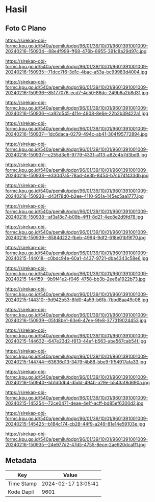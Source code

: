 # Hasil

## Foto C Plano

https://sirekap-obj-formc.kpu.go.id/540a/pemilu/pdpr/96/01/39/10/01/9601391001009-20240216-150934--88e4f999-ff68-476b-8955-391c8a29d97c.jpg

https://sirekap-obj-formc.kpu.go.id/540a/pemilu/pdpr/96/01/39/10/01/9601391001009-20240216-150935--71dcc7f6-3d1c-4bac-a53a-bc99983d4004.jpg

https://sirekap-obj-formc.kpu.go.id/540a/pemilu/pdpr/96/01/39/10/01/9601391001009-20240216-150936--85177076-ecd7-4c50-86dc-249b6a2b8d31.jpg

https://sirekap-obj-formc.kpu.go.id/540a/pemilu/pdpr/96/01/39/10/01/9601391001009-20240216-150936--ca82d545-411e-4908-8e6e-22b2b39422a1.jpg

https://sirekap-obj-formc.kpu.go.id/540a/pemilu/pdpr/96/01/39/10/01/9601391001009-20240216-150937--1dc6daca-0279-494c-ab41-304f95772894.jpg

https://sirekap-obj-formc.kpu.go.id/540a/pemilu/pdpr/96/01/39/10/01/9601391001009-20240216-150937--c255d3e6-9779-4331-a113-a82c4b7d3bd9.jpg

https://sirekap-obj-formc.kpu.go.id/540a/pemilu/pdpr/96/01/39/10/01/9601391001009-20240216-150938--e330d7a5-78ad-4e3b-8454-b7cb74f433db.jpg

https://sirekap-obj-formc.kpu.go.id/540a/pemilu/pdpr/96/01/39/10/01/9601391001009-20240216-150938--d43f78d0-b2ee-4110-951a-145ec5aa1777.jpg

https://sirekap-obj-formc.kpu.go.id/540a/pemilu/pdpr/96/01/39/10/01/9601391001009-20240216-150938--af3a18c7-b09b-4ff1-8d21-4ec8e2d9fd78.jpg

https://sirekap-obj-formc.kpu.go.id/540a/pemilu/pdpr/96/01/39/10/01/9601391001009-20240216-150939--8584d222-fbeb-4994-9df2-618e01bf9f70.jpg

https://sirekap-obj-formc.kpu.go.id/540a/pemilu/pdpr/96/01/39/10/01/9601391001009-20240215-144018--c0bdc94e-60a1-4437-9721-dba4343c58e6.jpg

https://sirekap-obj-formc.kpu.go.id/540a/pemilu/pdpr/96/01/39/10/01/9601391001009-20240215-144159--9b9f41e2-f046-4758-bb3b-2ee6a1922b73.jpg

https://sirekap-obj-formc.kpu.go.id/540a/pemilu/pdpr/96/01/39/10/01/9601391001009-20240215-144310--9d942b53-8fd0-4a59-b6fb-7bbd8aa49c08.jpg

https://sirekap-obj-formc.kpu.go.id/540a/pemilu/pdpr/96/01/39/10/01/9601391001009-20240216-150939--05fd8be1-63e6-47ee-9fe8-377319024453.jpg

https://sirekap-obj-formc.kpu.go.id/540a/pemilu/pdpr/96/01/39/10/01/9601391001009-20240215-144632--647e23d2-f813-44ef-b563-abe567cab54f.jpg

https://sirekap-obj-formc.kpu.go.id/540a/pemilu/pdpr/96/01/39/10/01/9601391001009-20240215-144744--63636d13-3479-4b88-bbe9-1f54917afa33.jpg

https://sirekap-obj-formc.kpu.go.id/540a/pemilu/pdpr/96/01/39/10/01/9601391001009-20240216-150940--bb1d0db4-d5dd-494b-a29e-b543af8d690a.jpg

https://sirekap-obj-formc.kpu.go.id/540a/pemilu/pdpr/96/01/39/10/01/9601391001009-20240215-145254--72ce0471-deae-4e1f-acff-bd85ef6300d2.jpg

https://sirekap-obj-formc.kpu.go.id/540a/pemilu/pdpr/96/01/39/10/01/9601391001009-20240215-145425--b184c174-cb28-44f9-a249-81e14e59103e.jpg

https://sirekap-obj-formc.kpu.go.id/540a/pemilu/pdpr/96/01/39/10/01/9601391001009-20240216-150935--24e977d2-47d5-4755-8ece-2ae920dcaff1.jpg


## Metadata

| Key        | Value               |
| ---------- | ------------------- |
| Time Stamp | 2024-02-17 13:05:41 |
| Kode Dapil | 9601                |




